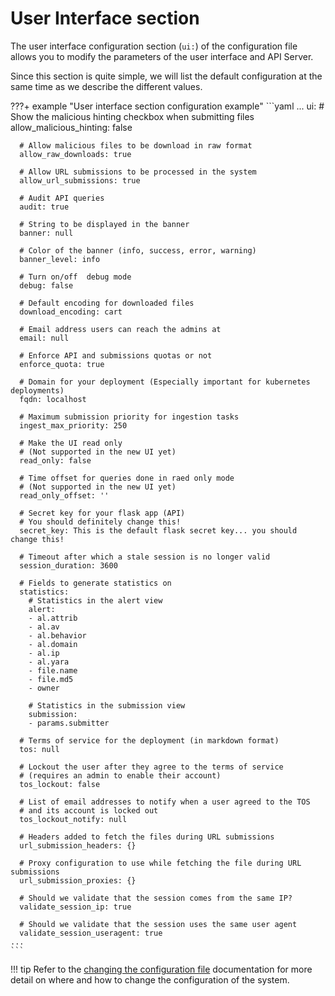 # User Interface section

The user interface configuration section (`ui:`) of the configuration file allows you to modify the parameters of the user interface and API Server.

Since this section is quite simple, we will list the default configuration at the same time as we describe the different values.

???+ example "User interface section configuration example"
    ```yaml
    ...
    ui:
      # Show the malicious hinting checkbox when submitting files
      allow_malicious_hinting: false

      # Allow malicious files to be download in raw format
      allow_raw_downloads: true

      # Allow URL submissions to be processed in the system
      allow_url_submissions: true

      # Audit API queries
      audit: true

      # String to be displayed in the banner
      banner: null

      # Color of the banner (info, success, error, warning)
      banner_level: info

      # Turn on/off  debug mode
      debug: false

      # Default encoding for downloaded files
      download_encoding: cart

      # Email address users can reach the admins at
      email: null

      # Enforce API and submissions quotas or not
      enforce_quota: true

      # Domain for your deployment (Especially important for kubernetes deployments)
      fqdn: localhost

      # Maximum submission priority for ingestion tasks
      ingest_max_priority: 250

      # Make the UI read only
      # (Not supported in the new UI yet)
      read_only: false

      # Time offset for queries done in raed only mode
      # (Not supported in the new UI yet)
      read_only_offset: ''

      # Secret key for your flask app (API)
      # You should definitely change this!
      secret_key: This is the default flask secret key... you should change this!

      # Timeout after which a stale session is no longer valid
      session_duration: 3600

      # Fields to generate statistics on
      statistics:
        # Statistics in the alert view
        alert:
        - al.attrib
        - al.av
        - al.behavior
        - al.domain
        - al.ip
        - al.yara
        - file.name
        - file.md5
        - owner

        # Statistics in the submission view
        submission:
        - params.submitter

      # Terms of service for the deployment (in markdown format)
      tos: null

      # Lockout the user after they agree to the terms of service
      # (requires an admin to enable their account)
      tos_lockout: false

      # List of email addresses to notify when a user agreed to the TOS
      # and its account is locked out
      tos_lockout_notify: null

      # Headers added to fetch the files during URL submissions
      url_submission_headers: {}

      # Proxy configuration to use while fetching the file during URL submissions
      url_submission_proxies: {}

      # Should we validate that the session comes from the same IP?
      validate_session_ip: true

      # Should we validate that the session uses the same user agent
      validate_session_useragent: true
    ...
    ```

!!! tip
    Refer to the [changing the configuration file](../config_file/#changing-the-configuration-file) documentation for more detail on where and how to change the configuration of the system.
